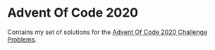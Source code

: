 # Advent Of Code 2020

Contains my set of solutions for the [Advent Of Code 2020 Challenge Problems](https://adventofcode.com/2020).
